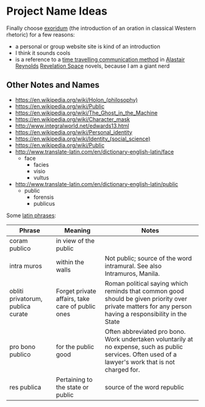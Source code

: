 Project Name Ideas
==================

Finally choose
[exoridum](https://en.wikipedia.org/wiki/Exordium_(rhetoric)) (the introduction
of an oration in classical Western rhetoric) for a few reasons:

* a personal or group website site is kind of an introduction
* I think it sounds cools
* is a reference to a [time travelling
  communication method](https://en.wikipedia.org/wiki/Technology_in_Revelation_Space#Exordium) in [Alastair Reynolds](http://www.alastairreynolds.com/) [Revelation Space](https://en.wikipedia.org/wiki/Revelation_Space_universe) novels, because I am a giant nerd

Other Notes and Names
---------------------
* https://en.wikipedia.org/wiki/Holon_(philosophy)
* https://en.wikipedia.org/wiki/Public
* https://en.wikipedia.org/wiki/The_Ghost_in_the_Machine
* https://en.wikipedia.org/wiki/Character_mask
* http://www.integralworld.net/edwards13.html
* https://en.wikipedia.org/wiki/Personal_identity
* https://en.wikipedia.org/wiki/Identity_(social_science)
* https://en.wikipedia.org/wiki/Public
* http://www.translate-latin.com/en/dictionary-english-latin/face
  - face
    * facies
    * visio
    * vultus
* http://www.translate-latin.com/en/dictionary-english-latin/public
  - public
    * forensis
    * publicus

Some [latin phrases](https://en.wikipedia.org/wiki/List_of_Latin_phrases_(full)):

| Phrase        | Meaning               | Notes |
| ------------- | --------------------- | ----- |
| coram publico | in view of the public | |
| intra muros   | within the walls      | Not public; source of the word intramural. See also Intramuros, Manila. |
| obliti privatorum, publica curate | Forget private affairs, take care of public ones | Roman political saying which reminds that common good should be given priority over private matters for any person having a responsibility in the State |
| pro bono publico | for the public good | Often abbreviated pro bono. Work undertaken voluntarily at no expense, such as public services. Often used of a lawyer's work that is not charged for.|
| res publica | Pertaining to the state or public | source of the word republic |
